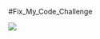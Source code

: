#Fix_My_Code_Challenge

<html>
<head>
</head>
<body>
<img src="https://miro.medium.com/v2/resize:fit:1400/0*M8GGoJiqighZnypZ"></a>
</body>
</html>
